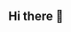 ## Hi there 👋

<!--
**Akshara-Movva/Akshara-Movva** is a ✨ _special_ ✨ repository because its `README.md` (this file) appears on your GitHub profile.

Here are some ideas to get you started:# 👋 Hi, I'm Akshara Movva
🔗 [LinkedIn](https://www.linkedin.com/in/akshara-movva/) | 🔗 [GitHub](https://github.com/Akshara-Movva)

---
## 👨‍🎓 About Me

I'm a graduate student in *Electrical Engineering* from the *University of Houston, with a strong foundation in **embedded systems, **digital design, and **parallel computing. I have hands-on experience in **PCB design, **microcontroller programming, **SystemVerilog/UVM, and **C++ graphics development*. My work spans both hardware and software domains, and I enjoy building end-to-end solutions that are technically sound and practically impactful.

---

## 💡 Interests & Domains

- Embedded Systems & RTOS (STM32, MSP430, FreeRTOS)
- Digital Design & Verification (Verilog, SystemVerilog, UVM)
- Parallel Computing (CUDA, Multithreading in C++)
- Computer Architecture & Robotics
- PCB Design & Signal Integrity (KiCad, LTspice)
- Scene Rendering & Computer Graphics

---

## 🔧 Technologies & Tools

*Languages*: C, C++, Java, Python, Verilog, SystemVerilog, Embedded C, CUDA, MATLAB, Assembly  
*Tools*: STM32CubeIDE, Code Composer Studio, ModelSim, Quartus Prime, Vivado, Cadence, KiCad  
*Other*: FreeRTOS, GLM, Boost, Linux, Git, Simulink, HSPICE, BMP rendering, VLSI Design

---

## 🛠 Highlight Projects

### 🔹 [Multithreaded Ray Tracer](https://github.com/ANIL-RONGALA)
A C++ ray tracing engine with scene parsing, lighting, and shading. Uses multithreading for faster performance and outputs rendered images in BMP format.

### 🔹 [UVM-Based ALU Testbench](https://github.com/ANIL-RONGALA)
Custom ALU verification using SystemVerilog and UVM. Designed testbenches with sequencers, monitors, and TLM communication.

### 🔹 [Step Counter with FreeRTOS](https://github.com/ANIL-RONGALA)
Embedded step counter using STM32L4 and FreeRTOS, with I2C, SPI, and real-time sensor integration.

### 🔹 [ROM-Based FPGA Morse Code Challenge](https://github.com/ANIL-RONGALA)
Verilog-based FPGA game featuring authentication, score tracking, and ROM/RAM-based level logic.

### 🔹 [Digital Temp Monitor (MSP430)](https://github.com/ANIL-RONGALA)
Designed a real-time digital temperature monitor using ADC + UART on MSP430.

---

## 📚 Education

*University of Houston* — MS in Electrical Engineering (Aug 2023 – May 2025)  
*Raghu Institute of Technology* — B.Tech in Electrical and Electronics Engineering (2018 – 2022)

---

## 📈 Let's Connect!

I'm always looking for exciting collaborations in *embedded systems, **EDA tools, and **hardware acceleration*.  
Feel free to reach out via [LinkedIn](https://linkedin.com/in/akshara-movva/) or check out more of my work on [GitHub](https://github.com/Akshara-Movva).

---

- 🔭 I’m currently working on ...
- 🌱 I’m currently learning ...
- 👯 I’m looking to collaborate on ...
- 🤔 I’m looking for help with ...
- 💬 Ask me about ...
- 📫 How to reach me: ...
- 😄 Pronouns: ...
- ⚡ Fun fact: ...
-->
